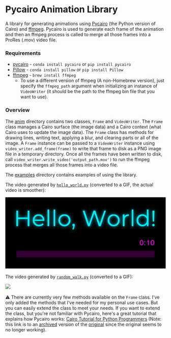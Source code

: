 # Pycairo Animation Library

A library for generating animations using [Pycairo](https://pycairo.readthedocs.io/en/latest/) (the Python version of Cairo) and [ffmpeg](https://ffmpeg.org/ffmpeg.html). Pycairo is used to generate each frame of the animation and then an ffmpeg process is called to merge all those frames into a ProRes (.mov) video file.

### Requirements

* [pycairo](https://pypi.org/project/pycairo/) - `conda install pycairo` or `pip install pycairo`
* [Pillow](https://pypi.org/project/Pillow/) - `conda install pillow` or `pip install Pillow`
* [ffmpeg](https://formulae.brew.sh/formula/ffmpeg) - `brew install ffmpeg`
    * To use a different version of ffmpeg (A non-Homebrew version), just specify the `ffmpeg_path` argument when initializing an instance of `VideoWriter` (it should be the path to the ffmpeg bin file that you want to use). 

### Overview

The [anim](/anim) directory contains two classes, `Frame` and `VideoWriter`.
The `Frame` class manages a Cairo surface (the image data) and a Cairo context (what Cairo uses to update the image data). The `Frame` class has methods for drawing lines, writing text, applying a blur, and clearing parts or all of the image. A `Frame` instance can be passed to a `VideoWriter` instance using `video_writer.add_frame(frame)` to write that frame to disk as a PNG image file in a temporary directory. Once all the frames have been written to disk, call `video_writer.write_video('output_path.mov')` to run the ffmpeg process that merges all those frames into a video file.

The [examples](/examples) directory contains examples of using the library.

The video generated by [`hello_world.py`](/examples/hello_world.py) (converted to a GIF, the actual video is smoother):

![](/examples/hello_world.gif)

The video generated by [`random_walk.py`](/examples/random_walk.py) (converted to a GIF):

![](/examples/random_walk.gif)

⚠️ There are currently very few methods available on the `Frame` class. I've only added the methods that I've needed for my personal use cases. But you can easily extend the class to meet your needs. If you want to extend the class, but you're not familiar with Pycairo, here's a great tutorial that explains how Pycairo works: [Cairo Tutorial for Python Programmers](https://web.archive.org/web/20210416173739/https://www.tortall.net/mu/wiki/CairoTutorial) (Note: this link is to an [archived](https://web.archive.org/web/2021*/https://www.tortall.net/mu/wiki/CairoTutorial) version of the [original](https://www.tortall.net/mu/wiki/CairoTutorial) since the original seems to no longer working).
